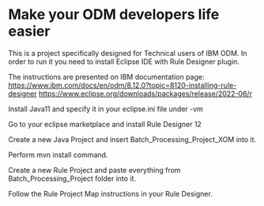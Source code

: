 # Make your ODM developers life easier

This is a project specifically designed for Technical users of IBM ODM.
In order to run it you need to install Eclipse IDE with Rule Designer plugin.

The instructions are presented on IBM documentation page:
https://www.ibm.com/docs/en/odm/8.12.0?topic=8120-installing-rule-designer
https://www.eclipse.org/downloads/packages/release/2022-06/r

Install Java11 and specify it in your eclipse.ini file under -vm

Go to your eclipse marketplace and install Rule Designer 12

Create a new Java Project and insert Batch_Processing_Project_XOM into it.

Perform mvn install command.

Create a new Rule Project and paste everything from Batch_Processing_Project folder into it.

Follow the Rule Project Map instructions in your Rule Designer. 
